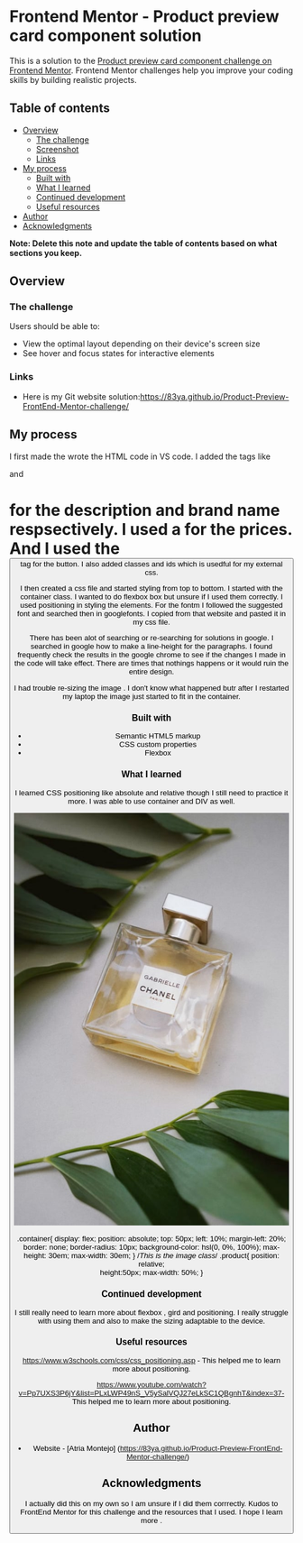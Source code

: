 # Frontend Mentor - Product preview card component solution

This is a solution to the [Product preview card component challenge on Frontend Mentor](https://www.frontendmentor.io/challenges/product-preview-card-component-GO7UmttRfa). Frontend Mentor challenges help you improve your coding skills by building realistic projects. 

## Table of contents

- [Overview](#overview)
  - [The challenge](#the-challenge)
  - [Screenshot](#screenshot)
  - [Links](#links)
- [My process](#my-process)
  - [Built with](#built-with)
  - [What I learned](#what-i-learned)
  - [Continued development](#continued-development)
  - [Useful resources](#useful-resources)
- [Author](#author)
- [Acknowledgments](#acknowledgments)

**Note: Delete this note and update the table of contents based on what sections you keep.**

## Overview

### The challenge

Users should be able to:

- View the optimal layout depending on their device's screen size
- See hover and focus states for interactive elements


### Links

- Here is my Git website solution:https://83ya.github.io/Product-Preview-FrontEnd-Mentor-challenge/

## My process
I first made the wrote the HTML code in VS code. I added the tags like <p> and <h1> for the description and brand name respsectively. I used a <table> for the prices. And I used the <button> tag for the button. I also added classes and ids which 
is usedful for my external css.
  
I then created a css file and started styling from top to bottom. I started with the container class. I wanted to do flexbox box but unsure if I used them correctly. I used positioning in styling the elements. For the fontm I followed the suggested font and searched then in googlefonts. I copied from that website and pasted it in my css file.

 There has been alot of searching or re-searching for solutions in google. I searched in google how to make a line-height for the paragraphs. I found frequently check the results in the google chrome to see if the changes I made in the code will take effect. There are times that nothings happens or it would ruin the entire design.

  I had trouble re-sizing the image . I don't know what happened butr after I restarted my laptop the image just started to fit in the container. 
  
### Built with

- Semantic HTML5 markup
- CSS custom properties
- Flexbox

### What I learned

I learned CSS positioning like absolute and relative though I still need to practice it more. I was able to use container and DIV as well.

<!---HTML CODE--->
 <div class="container"> 
          <!--This is the image-->
          <img  class="product" src="images\image-product-desktop.jpg" alt="product">     
  
<!---CSS CODE-->
  
.container{
    display: flex;
    position: absolute;
    top: 50px;
    left: 10%;
    margin-left: 20%;
    border: none;
    border-radius: 10px;
    background-color: hsl(0, 0%, 100%);
    max-height: 30em;
    max-width: 30em;
}
/*This is the image class*/
.product{
    position: relative;    
    height:50px;
   max-width: 50%;
}



### Continued development

I still really need to learn more about flexbox , gird and positioning. I really struggle with using them and also to make the sizing adaptable to the device.

### Useful resources

https://www.w3schools.com/css/css_positioning.asp - This helped me to learn more about positioning.
  
https://www.youtube.com/watch?v=Pp7UXS3P6jY&list=PLxLWP49nS_V5ySalVQJ27eLkSC1QBgnhT&index=37- This helped me to learn more about positioning.


## Author

- Website - [Atria Montejo] (https://83ya.github.io/Product-Preview-FrontEnd-Mentor-challenge/)


## Acknowledgments

I actually did this on my own so I am unsure if I did them corrrectly. Kudos to FrontEnd Mentor for this challenge and the resources that I used. I hope I learn more .
